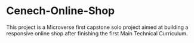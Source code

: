 # Cenech-Online-Shop
This project is a Microverse first capstone solo project aimed at building a responsive online shop after finishing the first Main Technical Curriculum.
